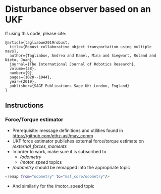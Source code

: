 # Disturbance observer based on an UKF
If using this code, please cite:
```
@article{tagliabue2019robust,
  title={Robust collaborative object transportation using multiple mavs},
  author={Tagliabue, Andrea and Kamel, Mina and Siegwart, Roland and Nieto, Juan},
  journal={The International Journal of Robotics Research},
  volume={38},
  number={9},
  pages={1020--1044},
  year={2019},
  publisher={SAGE Publications Sage UK: London, England}
}
```

## Instructions
### Force/Torque estimator
* Prerequisite: message definitions and utilities found in https://github.com/ethz-asl/mav_comm
* UKF force estimator publishes external force/torque estimate on */external_forces_moments*
* In order to work, make sure it is subscribed to 
	* */odometry*
	* */motor_speed* topics
* */odometry* should be remapped into the appropriate topic
```sh
<remap from="odometry" to="msf_core/odometry"/>
```
* And similarly for the /motor_speed topic
